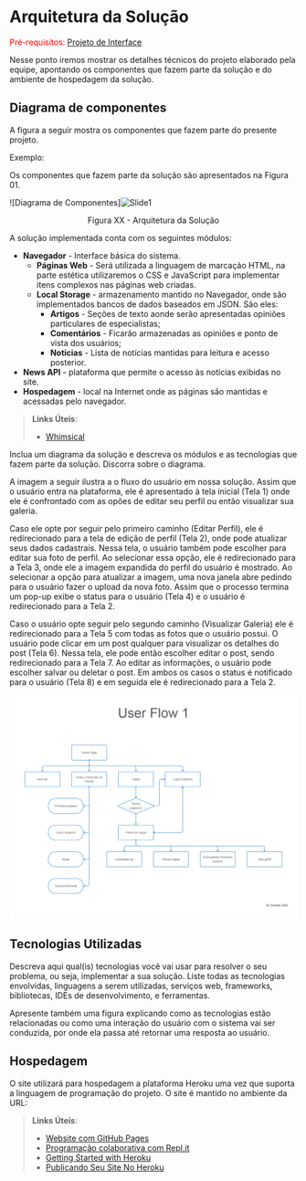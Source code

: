 # Arquitetura da Solução

<span style="color:red">Pré-requisitos: <a href="3-Projeto de Interface.md"> Projeto de Interface</a></span>

Nesse ponto iremos mostrar os detalhes técnicos do projeto elaborado pela equipe, apontando os componentes que fazem parte da solução e do ambiente de hospedagem da solução.

## Diagrama de componentes

A figura a seguir mostra os componentes que fazem parte do presente projeto.

Exemplo: 

Os componentes que fazem parte da solução são apresentados na Figura 01.


![Diagrama de Componentes]![Slide1](https://user-images.githubusercontent.com/114547158/193489811-cd288292-e4ed-476a-9990-ad7d2dc97aee.JPG)

<center>Figura XX - Arquitetura da Solução</center>

A solução implementada conta com os seguintes módulos:
- **Navegador** - Interface básica do sistema.  
  - **Páginas Web** - Será utilizada a linguagem de marcação HTML, na parte estética utilizaremos o CSS e JavaScript para implementar itens complexos nas páginas web criadas.
   - **Local Storage** - armazenamento mantido no Navegador, onde são implementados bancos de dados baseados em JSON. São eles: 
     - **Artigos** - Seções de texto aonde serão apresentadas opiniões particulares de especialistas;
     - **Comentários** - Ficarão armazenadas as opiniões e ponto de vista dos usuários;
     - **Noticias** - Lista de notícias mantidas para leitura e acesso posterior.
 - **News API** - plataforma que permite o acesso às notícias exibidas no site.
 - **Hospedagem** - local na Internet onde as páginas são mantidas e acessadas pelo navegador. 

> **Links Úteis**:
>
> - [Whimsical](https://whimsical.com/)

Inclua um diagrama da solução e descreva os módulos e as tecnologias que fazem parte da solução. Discorra sobre o diagrama.

A imagem a seguir ilustra a o fluxo do usuário em nossa solução. Assim
que o usuário entra na plataforma, ele é apresentado à tela inicial
(Tela 1) onde ele é confrontado com as opões de editar seu perfil ou
então visualizar sua galeria.

Caso ele opte por seguir pelo primeiro caminho (Editar Perfil), ele é
redirecionado para a tela de edição de perfil (Tela 2), onde pode
atualizar seus dados cadastrais. Nessa tela, o usuário também pode
escolher para editar sua foto de perfil. Ao selecionar essa opção, ele é
redirecionado para a Tela 3, onde ele a imagem expandida do perfil do
usuário é mostrado. Ao selecionar a opção para atualizar a imagem, uma
nova janela abre pedindo para o usuário fazer o upload da nova foto.
Assim que o processo termina um pop-up exibe o status para o usuário
(Tela 4) e o usuário é redirecionado para a Tela 2.

Caso o usuário opte seguir pelo segundo caminho (Visualizar Galeria) ele
é redirecionado para a Tela 5 com todas as fotos que o usuário possui. O
usuário pode clicar em um post qualquer para visualizar os detalhes do
post (Tela 6). Nessa tela, ele pode então escolher editar o post, sendo
redirecionado para a Tela 7. Ao editar as informações, o usuário pode
escolher salvar ou deletar o post. Em ambos os casos o status é
notificado para o usuário (Tela 8) e em seguida ele é redirecionado
para a Tela 2.

![Exemplo de UserFlow](img/userflow.jpg)


## Tecnologias Utilizadas

Descreva aqui qual(is) tecnologias você vai usar para resolver o seu problema, ou seja, implementar a sua solução. Liste todas as tecnologias envolvidas, linguagens a serem utilizadas, serviços web, frameworks, bibliotecas, IDEs de desenvolvimento, e ferramentas.

Apresente também uma figura explicando como as tecnologias estão relacionadas ou como uma interação do usuário com o sistema vai ser conduzida, por onde ela passa até retornar uma resposta ao usuário.


## Hospedagem

O site utilizará para hospedagem a plataforma Heroku uma vez que suporta a linguagem de programação do projeto. O site é mantido no ambiente da URL: 

> **Links Úteis**:
>
> - [Website com GitHub Pages](https://pages.github.com/)
> - [Programação colaborativa com Repl.it](https://repl.it/)
> - [Getting Started with Heroku](https://devcenter.heroku.com/start)
> - [Publicando Seu Site No Heroku](http://pythonclub.com.br/publicando-seu-hello-world-no-heroku.html)
